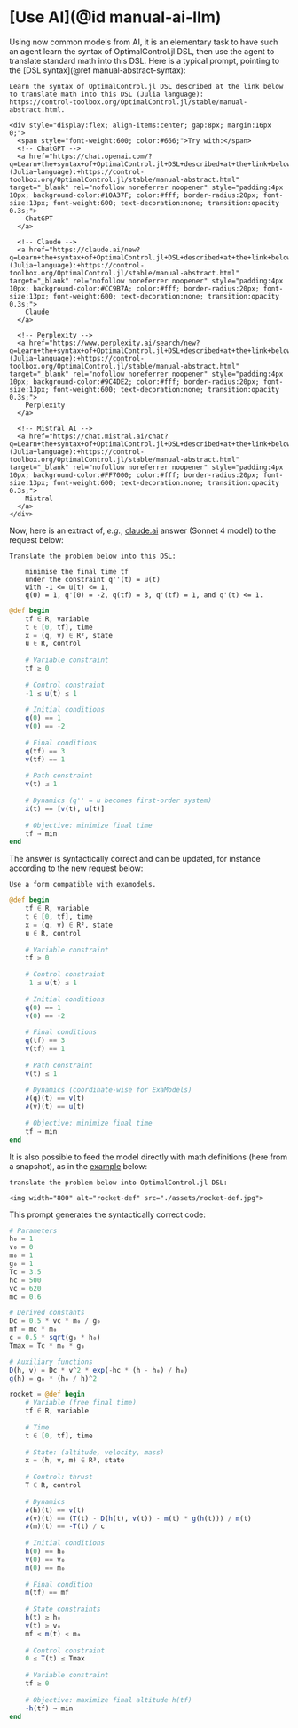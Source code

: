 # [Use AI](@id manual-ai-llm)

Using now common models from AI, it is an elementary task to have such an agent learn the syntax of OptimalControl.jl DSL, then use the agent to translate standard math into this DSL. Here is a typical prompt, pointing to the [DSL syntax](@ref manual-abstract-syntax):

```text
Learn the syntax of OptimalControl.jl DSL described at the link below 
to translate math into this DSL (Julia language): 
https://control-toolbox.org/OptimalControl.jl/stable/manual-abstract.html.
```

```@raw html
<div style="display:flex; align-items:center; gap:8px; margin:16px 0;">
  <span style="font-weight:600; color:#666;">Try with:</span>
  <!-- ChatGPT -->
  <a href="https://chat.openai.com/?q=Learn+the+syntax+of+OptimalControl.jl+DSL+described+at+the+link+below+to+translate+math+into+this+DSL+(Julia+language):+https://control-toolbox.org/OptimalControl.jl/stable/manual-abstract.html" target="_blank" rel="nofollow noreferrer noopener" style="padding:4px 10px; background-color:#10A37F; color:#fff; border-radius:20px; font-size:13px; font-weight:600; text-decoration:none; transition:opacity 0.3s;">
    ChatGPT
  </a>

  <!-- Claude -->
  <a href="https://claude.ai/new?q=Learn+the+syntax+of+OptimalControl.jl+DSL+described+at+the+link+below+to+translate+math+into+this+DSL+(Julia+language):+https://control-toolbox.org/OptimalControl.jl/stable/manual-abstract.html" target="_blank" rel="nofollow noreferrer noopener" style="padding:4px 10px; background-color:#CC9B7A; color:#fff; border-radius:20px; font-size:13px; font-weight:600; text-decoration:none; transition:opacity 0.3s;">
    Claude
  </a>

  <!-- Perplexity -->
  <a href="https://www.perplexity.ai/search/new?q=Learn+the+syntax+of+OptimalControl.jl+DSL+described+at+the+link+below+to+translate+math+into+this+DSL+(Julia+language):+https://control-toolbox.org/OptimalControl.jl/stable/manual-abstract.html" target="_blank" rel="nofollow noreferrer noopener" style="padding:4px 10px; background-color:#9C4DE2; color:#fff; border-radius:20px; font-size:13px; font-weight:600; text-decoration:none; transition:opacity 0.3s;">
    Perplexity
  </a>

  <!-- Mistral AI -->
  <a href="https://chat.mistral.ai/chat?q=Learn+the+syntax+of+OptimalControl.jl+DSL+described+at+the+link+below+to+translate+math+into+this+DSL+(Julia+language):+https://control-toolbox.org/OptimalControl.jl/stable/manual-abstract.html" target="_blank" rel="nofollow noreferrer noopener" style="padding:4px 10px; background-color:#FF7000; color:#fff; border-radius:20px; font-size:13px; font-weight:600; text-decoration:none; transition:opacity 0.3s;">
    Mistral
  </a>
</div>
```

Now, here is an extract of, *e.g.*, [claude.ai](https://claude.ai) answer (Sonnet 4 model) to the request below:

```text
Translate the problem below into this DSL:

    minimise the final time tf 
    under the constraint q''(t) = u(t) 
    with -1 <= u(t) <= 1, 
    q(0) = 1, q'(0) = -2, q(tf) = 3, q'(tf) = 1, and q'(t) <= 1.
```

```julia
@def begin
    tf ∈ R, variable
    t ∈ [0, tf], time
    x = (q, v) ∈ R², state
    u ∈ R, control
    
    # Variable constraint
    tf ≥ 0
    
    # Control constraint
    -1 ≤ u(t) ≤ 1
    
    # Initial conditions
    q(0) == 1
    v(0) == -2
    
    # Final conditions  
    q(tf) == 3
    v(tf) == 1
    
    # Path constraint
    v(t) ≤ 1
    
    # Dynamics (q'' = u becomes first-order system)
    ẋ(t) == [v(t), u(t)]
    
    # Objective: minimize final time
    tf → min
end
```

The answer is syntactically correct and can be updated, for instance according to the new request below:

```text
Use a form compatible with examodels.
```

```julia
@def begin
    tf ∈ R, variable
    t ∈ [0, tf], time
    x = (q, v) ∈ R², state
    u ∈ R, control
    
    # Variable constraint
    tf ≥ 0
    
    # Control constraint
    -1 ≤ u(t) ≤ 1
    
    # Initial conditions
    q(0) == 1
    v(0) == -2
    
    # Final conditions  
    q(tf) == 3
    v(tf) == 1
    
    # Path constraint
    v(t) ≤ 1
    
    # Dynamics (coordinate-wise for ExaModels)
    ∂(q)(t) == v(t)
    ∂(v)(t) == u(t)
    
    # Objective: minimize final time
    tf → min
end
```

It is also possible to feed the model directly with math definitions (here from a snapshot), as in the [example](https://control-toolbox.org/OptimalControlProblems.jl/stable/problems/rocket.html) below:

```text
translate the problem below into OptimalControl.jl DSL:
```

```@raw html
<img width="800" alt="rocket-def" src="./assets/rocket-def.jpg">
```

This prompt generates the syntactically correct code:

```julia
# Parameters
h₀ = 1
v₀ = 0
m₀ = 1
g₀ = 1
Tc = 3.5
hc = 500
vc = 620
mc = 0.6

# Derived constants
Dc = 0.5 * vc * m₀ / g₀
mf = mc * m₀
c = 0.5 * sqrt(g₀ * h₀)
Tmax = Tc * m₀ * g₀

# Auxiliary functions
D(h, v) = Dc * v^2 * exp(-hc * (h - h₀) / h₀)
g(h) = g₀ * (h₀ / h)^2

rocket = @def begin
    # Variable (free final time)
    tf ∈ R, variable
    
    # Time
    t ∈ [0, tf], time
    
    # State: (altitude, velocity, mass)
    x = (h, v, m) ∈ R³, state
    
    # Control: thrust
    T ∈ R, control
    
    # Dynamics
    ∂(h)(t) == v(t)
    ∂(v)(t) == (T(t) - D(h(t), v(t)) - m(t) * g(h(t))) / m(t)
    ∂(m)(t) == -T(t) / c
    
    # Initial conditions
    h(0) == h₀
    v(0) == v₀
    m(0) == m₀
    
    # Final condition
    m(tf) == mf
    
    # State constraints
    h(t) ≥ h₀
    v(t) ≥ v₀
    mf ≤ m(t) ≤ m₀
    
    # Control constraint
    0 ≤ T(t) ≤ Tmax
    
    # Variable constraint
    tf ≥ 0
    
    # Objective: maximize final altitude h(tf)
    -h(tf) → min
end
```